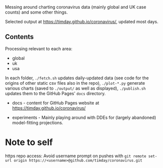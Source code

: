 Messing around charting coronavirus data (mainly global and UK case counts) and some other things.

Selected output at <https://timday.github.io/coronavirus/>, updated most days.

Contents
--------
Processing relevant to each area:

* global
* uk
* usa

In each folder, `./fetch.sh` updates daily-updated data (see code for the origins of other static csv files also in the repo), `./plot-*.py` generate various charts (saved to `./output/` as well as displayed), `./publish.sh` updates them to the GitHub Pages' `docs` directory.

* docs - content for GitHub Pages website at <https://timday.github.io/coronavirus/>

* experiments - Mainly playing around with DDEs for (largely abandoned) model-fitting projections.

Note to self
============

https repo access: Avoid username prompt on pushes with `git remote set-url origin https://<username>@github.com/timday/coronavirus.git`
